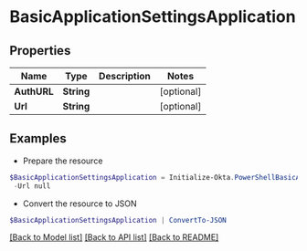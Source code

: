 # BasicApplicationSettingsApplication
## Properties

Name | Type | Description | Notes
------------ | ------------- | ------------- | -------------
**AuthURL** | **String** |  | [optional] 
**Url** | **String** |  | [optional] 

## Examples

- Prepare the resource
```powershell
$BasicApplicationSettingsApplication = Initialize-Okta.PowerShellBasicApplicationSettingsApplication  -AuthURL null `
 -Url null
```

- Convert the resource to JSON
```powershell
$BasicApplicationSettingsApplication | ConvertTo-JSON
```

[[Back to Model list]](../README.md#documentation-for-models) [[Back to API list]](../README.md#documentation-for-api-endpoints) [[Back to README]](../README.md)

